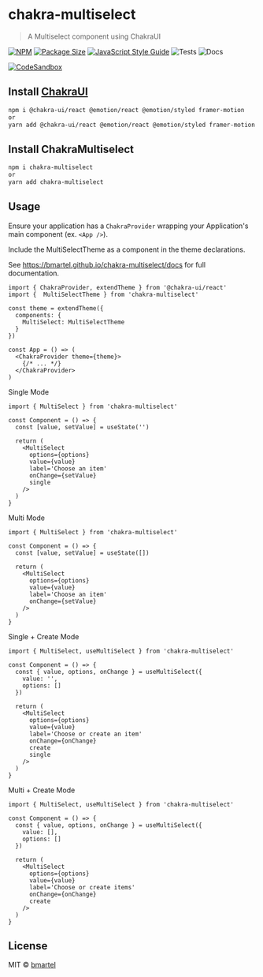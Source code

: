 # chakra-multiselect

> A Multiselect component using ChakraUI

[![NPM](https://img.shields.io/npm/v/chakra-multiselect.svg)](https://www.npmjs.com/package/chakra-multiselect)
[![Package Size](https://badgen.net/bundlephobia/min/chakra-multiselect)](https://badgen.net/bundlephobia/min/chakra-multiselect)
[![JavaScript Style Guide](https://img.shields.io/badge/code_style-prettier-hotpink.svg)](https://prettier.io)
![Tests](https://github.com/bmartel/chakra-multiselect/actions/workflows/test.yml/badge.svg)
![Docs](https://github.com/bmartel/chakra-multiselect/actions/workflows/deploy_docs.yml/badge.svg)

[![CodeSandbox](https://img.shields.io/badge/Codesandbox-040404?style=for-the-badge&logo=codesandbox&logoColor=DBDBDB)](https://codesandbox.io/p/sandbox/quizzical-lumiere-ih4jxu?file=%2FREADME.md)

## Install [ChakraUI](https://chakra-ui.com/getting-started)

```bash
npm i @chakra-ui/react @emotion/react @emotion/styled framer-motion
or
yarn add @chakra-ui/react @emotion/react @emotion/styled framer-motion
```

## Install ChakraMultiselect

```bash
npm i chakra-multiselect
or
yarn add chakra-multiselect
```

## Usage

Ensure your application has a `ChakraProvider` wrapping your Application's main component (ex. `<App />`).

Include the MultiSelectTheme as a component in the theme declarations.

See https://bmartel.github.io/chakra-multiselect/docs for full documentation.

``` tsx
import { ChakraProvider, extendTheme } from '@chakra-ui/react'
import {  MultiSelectTheme } from 'chakra-multiselect'

const theme = extendTheme({
  components: {
    MultiSelect: MultiSelectTheme
  }
})

const App = () => (
  <ChakraProvider theme={theme}>
    {/* ... */}
  </ChakraProvider>
)
```

Single Mode

```tsx
import { MultiSelect } from 'chakra-multiselect'

const Component = () => {
  const [value, setValue] = useState('')

  return (
    <MultiSelect
      options={options}
      value={value}
      label='Choose an item'
      onChange={setValue}
      single
    />
  )
}
```

Multi Mode

```tsx
import { MultiSelect } from 'chakra-multiselect'

const Component = () => {
  const [value, setValue] = useState([])

  return (
    <MultiSelect
      options={options}
      value={value}
      label='Choose an item'
      onChange={setValue}
    />
  )
}
```

Single + Create Mode

```tsx
import { MultiSelect, useMultiSelect } from 'chakra-multiselect'

const Component = () => {
  const { value, options, onChange } = useMultiSelect({
    value: '',
    options: []
  })

  return (
    <MultiSelect
      options={options}
      value={value}
      label='Choose or create an item'
      onChange={onChange}
      create
      single
    />
  )
}
```

Multi + Create Mode

```tsx
import { MultiSelect, useMultiSelect } from 'chakra-multiselect'

const Component = () => {
  const { value, options, onChange } = useMultiSelect({
    value: [],
    options: []
  })

  return (
    <MultiSelect
      options={options}
      value={value}
      label='Choose or create items'
      onChange={onChange}
      create
    />
  )
}
```


## License

MIT © [bmartel](https://github.com/bmartel)
